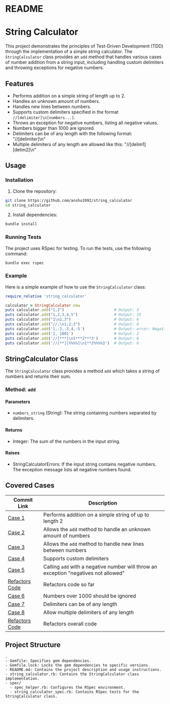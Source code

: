 # README

# String Calculator

This project demonstrates the principles of Test-Driven Development (TDD) through the implementation of a simple string calculator. The `StringCalculator` class provides an `add` method that handles various cases of number addition from a string input, including handling custom delimiters and throwing exceptions for negative numbers.

## Features

- Performs addition on a simple string of length up to 2.
- Handles an unknown amount of numbers.
- Handles new lines between numbers.
- Supports custom delimiters specified in the format `//[delimiter]\n[numbers...]`.
- Throws an exception for negative numbers, listing all negative values.
- Numbers bigger than 1000 are ignored.
- Delimiters can be of any length with the following format: "//[delimiter]\n"
- Multiple delimiters of any length are allowed like this: "//[delim1][delim2]\n"

## Usage

### Installation

1. Clone the repository:

```sh
git clone https://github.com/anshu1992/string_calculator
cd string_calculator
```

2. Install dependencies:

```sh
bundle install
```

### Running Tests

The project uses RSpec for testing. To run the tests, use the following command:

```sh
bundle exec rspec
```

### Example

Here is a simple example of how to use the `StringCalculator` class:

```ruby
require_relative 'string_calculator'

calculator = StringCalculator.new
puts calculator.add("1,2")                      # Output: 3
puts calculator.add("1,2,3,4,5")                # Output: 15
puts calculator.add("1\n2,3")                   # Output: 6
puts calculator.add("//;\n1;2;3")               # Output: 6
puts calculator.add('1,-2,-3,4,-5')             # Output: error: Negative numbers not allowed: -2, -3, -5
puts calculator.add('2, 1001')                  # Output: 2
puts calculator.add('//[***]\n1***2***3')       # Output: 6
puts calculator.add('//[**][%%%%]\n1**2%%%%3')  # Output: 6
```

## StringCalculator Class

The `StringCalculator` class provides a method `add` which takes a string of numbers and returns their sum.

### Method: `add`

#### Parameters

- `numbers_string` (String): The string containing numbers separated by delimiters.

#### Returns

- Integer: The sum of the numbers in the input string.

#### Raises

- StringCalculatorErrors: If the input string contains negative numbers. The exception message lists all negative numbers found.

## Covered Cases

| Commit Link                                                                                                             | Description                                                                          |
| ----------------------------------------------------------------------------------------------------------------------- | ------------------------------------------------------------------------------------ |
| [Case 1](https://github.com/DeadlockDruid/incubyte_assignment/commit/9493d0c91db27bb0b4060db1ffb472fcf4f5c567)                | Performs addition on a simple string of up to length 2                               |
| [Case 2](https://github.com/DeadlockDruid/incubyte_assignment/commit/b4def4bdf0ac902a15be5fceafe96bb241e138e3) | Allows the `add` method to handle an unknown amount of numbers                       |
| [Case 3](https://github.com/DeadlockDruid/incubyte_assignment/commit/d8e022543eca1996d83ab255dc19e637acaf8e7f)                | Allows the `add` method to handle new lines between numbers                          |
| [Case 4](https://github.com/DeadlockDruid/incubyte_assignment/commit/17dec741b500813a196dd747bb80921957f7bed1)                | Supports custom delimiters                                                           |
| [Case 5](https://github.com/DeadlockDruid/incubyte_assignment/commit/ebfdff0740fbc8511a388988a8ecec746e09a5de)                | Calling `add` with a negative number will throw an exception "negatives not allowed" |
| [Refactors Code](https://github.com/DeadlockDruid/incubyte_assignment/commit/d06c774ce5687dc4144ff7295f952191ecb0723c)                | Refactors code so far |
| [Case 6](https://github.com/DeadlockDruid/incubyte_assignment/commit/56205882122526366e7abbabca48a7a756263105)                | Numbers over 1000 should be ignored |
| [Case 7](https://github.com/DeadlockDruid/incubyte_assignment/commit/0f722c35fbc9664226628452cea45a1d6d49a788)                | Delimiters can be of any length |
| [Case 8](https://github.com/DeadlockDruid/incubyte_assignment/commit/c169467afa56dcbed9e159aebe1ee6dd5ca52f06)                | Allow multiple delimiters of any length |
| [Refactors Code](https://github.com/DeadlockDruid/incubyte_assignment/commit/57cd4e0f028c8df527f55da7e6074e6c9d79844e)                | Refactors overall code |


## Project Structure

```
.
- Gemfile: Specifies gem dependencies.
- Gemfile.lock: Locks the gem dependencies to specific versions.
- README.md: Contains the project description and usage instructions.
- string_calculator.rb: Contains the StringCalculator class implementation.
- spec/
  - spec_helper.rb: Configures the RSpec environment.
  - string_calculator_spec.rb: Contains RSpec tests for the StringCalculator class.
```
